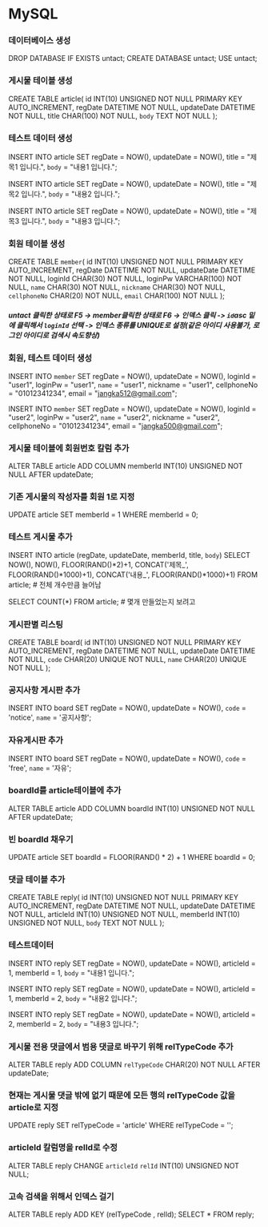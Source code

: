 # MySQL

### 데이터베이스 생성

DROP DATABASE IF EXISTS untact;
CREATE DATABASE untact;
USE untact;

### 게시물 테이블 생성

CREATE TABLE article(
	id INT(10) UNSIGNED NOT NULL PRIMARY KEY AUTO_INCREMENT,
	regDate DATETIME NOT NULL,
	updateDate DATETIME NOT NULL,
	title CHAR(100) NOT NULL,
	`body` TEXT NOT NULL
);

### 테스트 데이터 생성

INSERT INTO article
SET regDate = NOW(),
updateDate = NOW(),
title = "제목1 입니다.",
`body` = "내용1 입니다.";

INSERT INTO article
SET regDate = NOW(),
updateDate = NOW(),
title = "제목2 입니다.",
`body` = "내용2 입니다.";

INSERT INTO article
SET regDate = NOW(),
updateDate = NOW(),
title = "제목3 입니다.",
`body` = "내용3 입니다.";

### 회원 테이블 생성

CREATE TABLE `member`(
	id INT(10) UNSIGNED NOT NULL PRIMARY KEY AUTO_INCREMENT,
	regDate DATETIME NOT NULL,
	updateDate DATETIME NOT NULL,
	loginId CHAR(30) NOT NULL,
	loginPw VARCHAR(100) NOT NULL,
	`name` CHAR(30) NOT NULL,
	`nickname` CHAR(30) NOT NULL,
	`cellphoneNo` CHAR(20) NOT NULL,
	`email` CHAR(100) NOT NULL
);

##### untact 클릭한 상태로 F5 -> member클릭한 상태로 F6 -> 인덱스 클릭 -> `id`asc 밑에 클릭해서 `loginId` 선택 -> 인덱스 종류를 UNIQUE로 설정(같은 아이디 사용불가, 로그인 아이디로 검색시 속도향상)

### 회원, 테스트 데이터 생성

INSERT INTO `member`
SET regDate = NOW(),
updateDate = NOW(),
loginId = "user1",
loginPw = "user1",
`name` = "user1",
nickname = "user1",
cellphoneNo = "01012341234",
email = "jangka512@gmail.com";

INSERT INTO `member`
SET regDate = NOW(),
updateDate = NOW(),
loginId = "user2",
loginPw = "user2",
`name` = "user2",
nickname = "user2",
cellphoneNo = "01012341234",
email = "jangka500@gmail.com";

### 게시물 테이블에 회원번호 칼럼 추가

ALTER TABLE article ADD COLUMN memberId INT(10) UNSIGNED NOT NULL AFTER updateDate;

### 기존 게시물의 작성자를 회원 1로 지정

UPDATE article
SET memberId = 1
WHERE memberId = 0;

### 테스트 게시물 추가

INSERT INTO article
(regDate, updateDate, memberId, title, `body`)
SELECT NOW(), NOW(), FLOOR(RAND()*2)+1, CONCAT('제목_', FLOOR(RAND()*1000)+1), CONCAT('내용_', FLOOR(RAND()*1000)+1)
FROM article;									# 전체 개수만큼 늘어남

SELECT COUNT(*) FROM article;	# 몇개 만들었는지 보려고

### 게시판별 리스팅
CREATE TABLE board(
	id INT(10) UNSIGNED NOT NULL PRIMARY KEY AUTO_INCREMENT,
	regDate DATETIME NOT NULL,
	updateDate DATETIME NOT NULL,
	`code` CHAR(20) UNIQUE NOT NULL,
	`name` CHAR(20) UNIQUE NOT NULL
);

### 공지사항 게시판 추가
INSERT INTO board
SET regDate = NOW(),
updateDate = NOW(),
`code` = 'notice',
`name` = '공지사항';

### 자유게시판 추가
INSERT INTO board
SET regDate = NOW(),
updateDate = NOW(),
`code` = 'free',
`name` = '자유';

### boardId를 article테이블에 추가
ALTER TABLE article ADD COLUMN boardId INT(10) UNSIGNED NOT NULL AFTER updateDate;

### 빈 boardId 채우기
UPDATE article
SET boardId = FLOOR(RAND() * 2) + 1
WHERE boardId = 0;

### 댓글 테이블 추가
CREATE TABLE reply(
	id INT(10) UNSIGNED NOT NULL PRIMARY KEY AUTO_INCREMENT,
	regDate DATETIME NOT NULL,
	updateDate DATETIME NOT NULL,
	articleId INT(10) UNSIGNED NOT NULL,
	memberId INT(10) UNSIGNED NOT NULL,
	`body` TEXT NOT NULL
);

### 테스트데이터

INSERT INTO reply
SET regDate = NOW(),
updateDate = NOW(),
articleId = 1,
memberId = 1,
`body` = "내용1 입니다.";

INSERT INTO reply
SET regDate = NOW(),
updateDate = NOW(),
articleId = 1,
memberId = 2,
`body` = "내용2 입니다.";

INSERT INTO reply
SET regDate = NOW(),
updateDate = NOW(),
articleId = 2,
memberId = 2,
`body` = "내용3 입니다.";

### 게시물 전용 댓글에서 범용 댓글로 바꾸기 위해 relTypeCode 추가

ALTER TABLE reply ADD COLUMN `relTypeCode` CHAR(20) NOT NULL AFTER updateDate;

### 현재는 게시물 댓글 밖에 없기 때문에 모든 행의 relTypeCode 값을 article로 지정

UPDATE reply
SET relTypeCode = 'article'
WHERE relTypeCode = '';

### articleId 칼럼명을 relId로 수정

ALTER TABLE reply CHANGE `articleId` `relId` INT(10) UNSIGNED NOT NULL;

### 고속 검색을 위해서 인덱스 걸기

ALTER TABLE reply ADD KEY (relTypeCode , relId);
SELECT * FROM reply;
